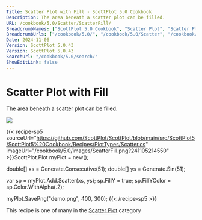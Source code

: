 ```yaml
---
Title: Scatter Plot with Fill - ScottPlot 5.0 Cookbook
Description: The area beneath a scatter plot can be filled.
URL: /cookbook/5.0/Scatter/ScatterFill/
BreadcrumbNames: ["ScottPlot 5.0 Cookbook", "Scatter Plot", "Scatter Plot with Fill"]
BreadcrumbUrls: ["/cookbook/5.0/", "/cookbook/5.0/Scatter", "/cookbook/5.0/Scatter/ScatterFill"]
Date: 2024-11-06
Version: ScottPlot 5.0.43
Version: ScottPlot 5.0.43
SearchUrl: "/cookbook/5.0/search/"
ShowEditLink: false
---
```



<div class='d-flex align-items-center mt-5'>
<h1 class='me-2 text-dark my-0 border-0'>Scatter Plot with Fill</h1>
</div>

The area beneath a scatter plot can be filled.

[![](/cookbook/5.0/images/ScatterFill.png?241105214550)](/cookbook/5.0/images/ScatterFill.png?241105214550)

{{< recipe-sp5 sourceUrl="https://github.com/ScottPlot/ScottPlot/blob/main/src/ScottPlot5/ScottPlot5%20Cookbook/Recipes/PlotTypes/Scatter.cs" imageUrl="/cookbook/5.0/images/ScatterFill.png?241105214550" >}}ScottPlot.Plot myPlot = new();

double[] xs = Generate.Consecutive(51);
double[] ys = Generate.Sin(51);

var sp = myPlot.Add.Scatter(xs, ys);
sp.FillY = true;
sp.FillYColor = sp.Color.WithAlpha(.2);

myPlot.SavePng("demo.png", 400, 300);
{{< /recipe-sp5 >}}

<div class='my-5 text-center'>This recipe is one of many in the <a href='/cookbook/5.0/Scatter'>Scatter Plot</a> category</div>


